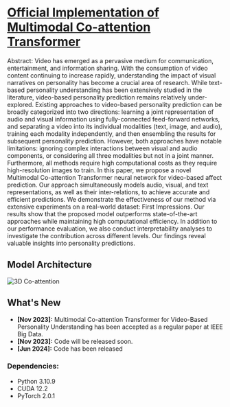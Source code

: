 # [Official Implementation of Multimodal Co-attention Transformer]([https://www.genome.gov/](https://ieeexplore.ieee.org/document/10386376))
Abstract: Video has emerged as a pervasive medium for communication, entertainment, and information sharing. With the consumption of video content continuing to increase rapidly, understanding the impact of visual narratives on personality has become a crucial area of research. While text-based personality understanding has been extensively studied in the literature, video-based personality prediction remains relatively under-explored. Existing approaches to video-based personality prediction can be broadly categorized into two directions: learning a joint representation of audio and visual information using fully-connected feed-forward networks, and separating a video into its individual modalities (text, image, and audio), training each modality independently, and then ensembling the results for subsequent personality prediction. However, both approaches have notable limitations: ignoring complex interactions between visual and audio components, or considering all three modalities but not in a joint manner. Furthermore, all methods require high computational costs as they require high-resolution images to train. In this paper, we propose a novel Multimodal Co-attention Transformer neural network for video-based affect prediction. Our approach simultaneously models audio, visual, and text representations, as well as their inter-relations, to achieve accurate and efficient predictions. We demonstrate the effectiveness of our method via extensive experiments on a real-world dataset: First Impressions. Our results show that the proposed model outperforms state-of-the-art approaches while maintaining high computational efficiency. In addition to our performance evaluation, we also conduct interpretability analyses to investigate the contribution across different levels. Our findings reveal valuable insights into personality predictions.

## Model Architecture
![3D Co-attention](https://github.com/nestor-sun/mcoattention/assets/47902113/81685bf0-9603-44f1-bac2-66e3b412edf2)


## What's New
- **[Nov 2023]:** Multimodal Co-attention Transformer for Video-Based Personality Understanding has been accepted as a regular paper at IEEE Big Data.
- **[Nov 2023]:** Code will be released soon.
- **[Jun 2024]:** Code has been released

### Dependencies:
- Python 3.10.9
- CUDA 12.2
- PyTorch 2.0.1
